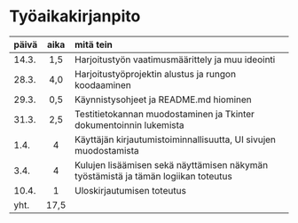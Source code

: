 # Työaikakirjanpito

| päivä | aika | mitä tein                                                                          |
| ----- | :--: | :--------------------------------------------------------------------------------- |
| 14.3. | 1,5  | Harjoitustyön vaatimusmäärittely ja muu ideointi                                   |
| 28.3. | 4,0  | Harjoitustyöprojektin alustus ja rungon koodaaminen                                |
| 29.3. | 0,5  | Käynnistysohjeet ja README.md hiominen                                             |
| 31.3. | 2,5  | Testitietokannan muodostaminen ja Tkinter dokumentoinnin lukemista                 |
| 1.4.  |  4   | Käyttäjän kirjautumistoiminnallisuutta, UI sivujen muodostamista                   |
| 3.4.  |  4   | Kulujen lisäämisen sekä näyttämisen näkymän työstämistä ja tämän logiikan toteutus |
| 10.4. |  1   | Uloskirjautumisen toteutus                                                         |
| yht.  | 17,5 |
